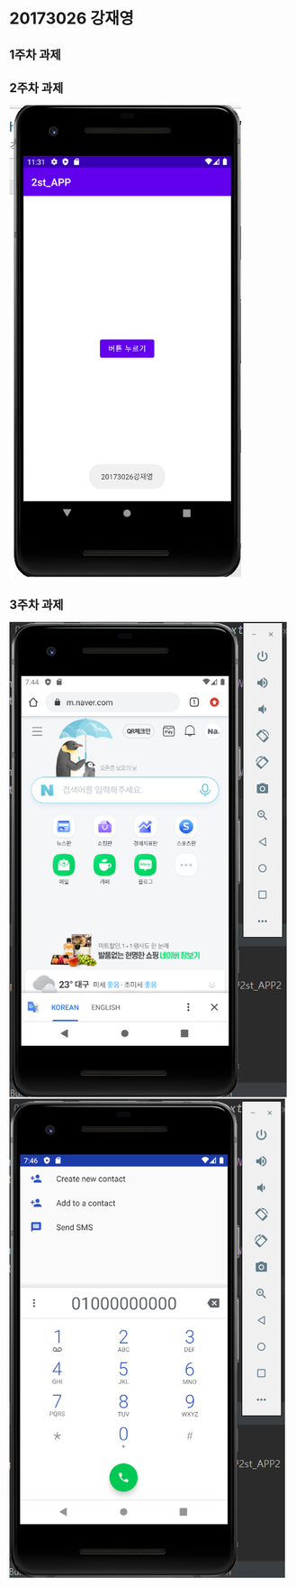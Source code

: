 # 20173026 강재영

## 1주차 과제

## 2주차 과제
  <img width="" height="" src="./png/2주차 과제.png"></img>
  
  
## 3주차 과제
  <img width="" height="" src="./png/3주차과제1.png"></img>
  <img width="" height="" src="./png/3주차과제2.png"></img>
